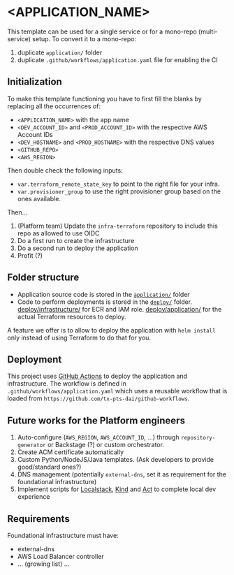 # <APPLICATION_NAME>

This template can be used for a single service or for a mono-repo (multi-service) setup. To convert it to a mono-repo:

1. duplicate `application/` folder
1. duplicate `.github/workflows/application.yaml` file for enabling the CI

## Initialization

To make this template functioning you have to first fill the blanks by replacing all the occurrences of:

- `<APPLICATION_NAME>` with the app name
- `<DEV_ACCOUNT_ID>` and `<PROD_ACCOUNT_ID>` with the respective AWS Account IDs
- `<DEV_HOSTNAME>` and `<PROD_HOSTNAME>` with the respective DNS values
- `<GITHUB_REPO>`
- `<AWS_REGION>`

Then double check the following inputs:

- `var.terraform_remote_state_key` to point to the right file for your infra.
- `var.provisioner_group` to use the right provisioner group based on the ones available.

Then...

1. (Platform team) Update the `infra-terraform` repository to include this repo as allowed to use OIDC
1. Do a first run to create the infrastructure
1. Do a second run to deploy the application
1. Profit (?)

## Folder structure

- Application source code is stored in the [`application/`](./application/) folder
- Code to perform deployments is stored in the [`deploy/`](./deploy/) folder. [deploy/infrastructure/](./deploy/infrastructure/) for ECR and IAM role. [deploy/application/](./deploy/application/) for the actual Terraform resources to deploy.

A feature we offer is to allow to deploy the application with `helm install` only instead of using Terraform to do that for you.

## Deployment

This project uses [GitHub Actions](https://docs.github.com/en/actions) to deploy the application and infrastructure. The workflow is defined in `.github/workflows/application.yaml` which uses a reusable workflow that is loaded from `https://github.com/tx-pts-dai/github-workflows`.

## Future works for the Platform engineers

1. Auto-configure (`AWS_REGION`, `AWS_ACCOUNT_ID`, ...) through `repository-generator` or Backstage (?) or custom orchestrator.
1. Create ACM certificate automatically
1. Custom Python/NodeJS/Java templates. (Ask developers to provide good/standard ones?)
1. DNS management (potentially `external-dns`, set it as requirement for the foundational infrastructure)
1. Implement scripts for [Localstack](https://www.localstack.cloud/), [Kind](https://kind.sigs.k8s.io/) and [Act](https://github.com/nektos/act) to complete local dev experience

## Requirements

Foundational infrastructure must have:

- external-dns
- AWS Load Balancer controller
- ... (growing list) ...
